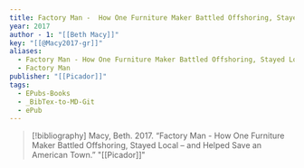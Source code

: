 ```yaml
---
title: Factory Man -  How One Furniture Maker Battled Offshoring, Stayed Local – and Helped Save an American Town
year: 2017
author - 1: "[[Beth Macy]]"
key: "[[@Macy2017-gr]]"
aliases:
  - Factory Man - How One Furniture Maker Battled Offshoring, Stayed Local – And Helped Save An American Town
  - Factory Man
publisher: "[[Picador]]"
tags:
  - EPubs-Books
  - _BibTex-to-MD-Git
  - ePub
---
```


> [!bibliography]
> Macy, Beth. 2017. “Factory Man -  How One Furniture Maker Battled Offshoring, Stayed Local – and Helped Save an American Town.” "[[Picador]]"